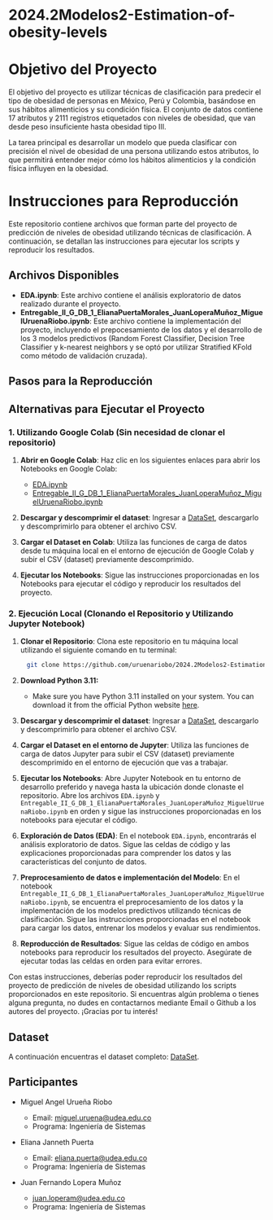 # 2024.2Modelos2-Estimation-of-obesity-levels

# Objetivo del Proyecto

El objetivo del proyecto es utilizar técnicas de clasificación para predecir el tipo de obesidad de personas en México, Perú y Colombia, basándose en sus hábitos alimenticios y su condición física. El conjunto de datos contiene 17 atributos y 2111 registros etiquetados con niveles de obesidad, que van desde peso insuficiente hasta obesidad tipo III. 

La tarea principal es desarrollar un modelo que pueda clasificar con precisión el nivel de obesidad de una persona utilizando estos atributos, lo que permitirá entender mejor cómo los hábitos alimenticios y la condición física influyen en la obesidad.

# Instrucciones para Reproducción

Este repositorio contiene archivos que forman parte del proyecto de predicción de niveles de obesidad utilizando técnicas de clasificación. A continuación, se detallan las instrucciones para ejecutar los scripts y reproducir los resultados.

## Archivos Disponibles

- **EDA.ipynb**: Este archivo contiene el análisis exploratorio de datos realizado durante el proyecto.
- **Entregable_II_G_DB_1_ElianaPuertaMorales_JuanLoperaMuñoz_MiguelUruenaRiobo.ipynb**: Este archivo contiene la implementación del proyecto, incluyendo el prepocesamiento de los datos y el desarrollo de los 3 modelos predictivos (Random Forest Classifier, Decision Tree Classifier y k-nearest neighbors y se optó por utilizar Stratified KFold como método de validación cruzada).

## Pasos para la Reproducción

## Alternativas para Ejecutar el Proyecto

### 1. Utilizando Google Colab (Sin necesidad de clonar el repositorio)

1. **Abrir en Google Colab**: Haz clic en los siguientes enlaces para abrir los Notebooks en Google Colab:
   - [EDA.ipynb](https://colab.research.google.com/drive/1E08zktRCXRYEY8MsY2TaMiT2aGofvgmI?usp=sharing&authuser=1)
   - [Entregable_II_G_DB_1_ElianaPuertaMorales_JuanLoperaMuñoz_MiguelUruenaRiobo.ipynb](https://colab.research.google.com/drive/14PTfF0AcM4n-vY24eojIwto_z1QgNCww?usp=sharing)

2. **Descargar y descomprimir el dataset**: Ingresar a [DataSet](https://archive.ics.uci.edu/dataset/544/estimation+of+obesity+levels+based+on+eating+habits+and+physical+condition), descargarlo y descomprimirlo para obtener el archivo CSV.
    
2. **Cargar el Dataset en Colab**: Utiliza las funciones de carga de datos desde tu máquina local en el entorno de ejecución de Google Colab y subir el CSV (dataset) previamente descomprimido.

3. **Ejecutar los Notebooks**: Sigue las instrucciones proporcionadas en los Notebooks para ejecutar el código y reproducir los resultados del proyecto.

### 2. Ejecución Local (Clonando el Repositorio y Utilizando Jupyter Notebook)

1. **Clonar el Repositorio**: Clona este repositorio en tu máquina local utilizando el siguiente comando en tu terminal:

```bash
     git clone https://github.com/uruenariobo/2024.2Modelos2-Estimation-of-obesity-levels
```

2. **Download Python 3.11:**
   - Make sure you have Python 3.11 installed on your system. You can download it from the official Python website [here](https://www.python.org/downloads/release/python-3110/).
  
3. **Descargar y descomprimir el dataset**: Ingresar a [DataSet](https://archive.ics.uci.edu/dataset/544/estimation+of+obesity+levels+based+on+eating+habits+and+physical+condition), descargarlo y descomprimirlo para obtener el archivo CSV.
    
4. **Cargar el Dataset en el entorno de Jupyter**: Utiliza las funciones de carga de datos Jupyter para subir el CSV (dataset) previamente descomprimido en el entorno de ejecución que vas a trabajar.

5. **Ejecutar los Notebooks**: Abre Jupyter Notebook en tu entorno de desarrollo preferido y navega hasta la ubicación donde clonaste el repositorio. Abre los archivos `EDA.ipynb` y `Entregable_II_G_DB_1_ElianaPuertaMorales_JuanLoperaMuñoz_MiguelUruenaRiobo.ipynb` en orden y sigue las instrucciones proporcionadas en los notebooks para ejecutar el código.

6. **Exploración de Datos (EDA)**: En el notebook `EDA.ipynb`, encontrarás el análisis exploratorio de datos. Sigue las celdas de código y las explicaciones proporcionadas para comprender los datos y las características del conjunto de datos.

7. **Preprocesamiento de datos e implementación del Modelo**: En el notebook `Entregable_II_G_DB_1_ElianaPuertaMorales_JuanLoperaMuñoz_MiguelUruenaRiobo.ipynb`, se encuentra el preprocesamiento de los datos y la implementación de los modelos predictivos utilizando técnicas de clasificación. Sigue las instrucciones proporcionadas en el notebook para cargar los datos, entrenar los modelos y evaluar sus rendimientos.

8. **Reproducción de Resultados**: Sigue las celdas de código en ambos notebooks para reproducir los resultados del proyecto. Asegúrate de ejecutar todas las celdas en orden para evitar errores.

Con estas instrucciones, deberías poder reproducir los resultados del proyecto de predicción de niveles de obesidad utilizando los scripts proporcionados en este repositorio. Si encuentras algún problema o tienes alguna pregunta, no dudes en contactarnos mediante Email o Github a los autores del proyecto. ¡Gracias por tu interés!

## Dataset

A continuación encuentras el dataset completo: [DataSet](https://archive.ics.uci.edu/dataset/544/estimation+of+obesity+levels+based+on+eating+habits+and+physical+condition).

## Participantes

- Miguel Angel Urueña Riobo
  - Email: miguel.uruena@udea.edu.co
  - Programa: Ingeniería de Sistemas
 
- Eliana Janneth Puerta
  - Email: eliana.puerta@udea.edu.co
  - Programa: Ingeniería de Sistemas
    
- Juan Fernando Lopera Muñoz
  - juan.loperam@udea.edu.co
  - Programa: Ingeniería de Sistemas
